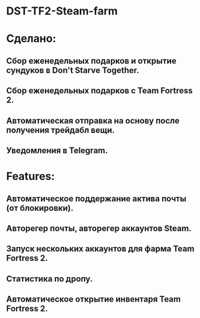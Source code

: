 # DST-TF2-Steam-farm
# Сделано:
## Сбор еженедельных подарков и открытие сундуков в Don't Starve Together.
## Сбор еженедельных подарков с Team Fortress 2.
## Автоматическая отправка на основу после получения трейдабл вещи.
## Уведомления в Telegram.

# Features:
## Автоматическое поддержание актива почты (от блокировки).
## Авторегер почты, авторегер аккаунтов Steam.
## Запуск нескольких аккаунтов для фарма Team Fortress 2.
## Статистика по дропу.
## Автоматическое открытие инвентаря Team Fortress 2.
